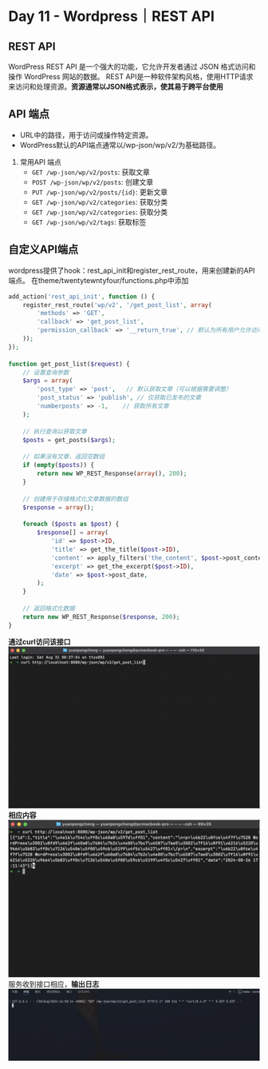 # Day  11 - Wordpress｜REST API

## REST API
WordPress REST API 是一个强大的功能，它允许开发者通过 JSON 格式访问和操作 WordPress 网站的数据。
REST API是一种软件架构风格，使用HTTP请求来访问和处理资源。**资源通常以JSON格式表示，使其易于跨平台使用**

## API 端点
- URL中的路径，用于访问或操作特定资源。
- WordPress默认的API端点通常以/wp-json/wp/v2/为基础路径。
1. 常用API 端点
   - `GET /wp-json/wp/v2/posts`: 获取文章
   - `POST /wp-json/wp/v2/posts`: 创建文章
   - `PUT /wp-json/wp/v2/posts/{id}`: 更新文章
   - `GET /wp-json/wp/v2/categories`: 获取分类
   - `GET /wp-json/wp/v2/categories`: 获取分类
   - `GET /wp-json/wp/v2/tags`: 获取标签
  
## 自定义API端点
wordpress提供了hook：rest_api_init和register_rest_route，用来创建新的API端点。
在theme/twentytewntyfour/functions.php中添加
```php
add_action('rest_api_init', function () {
    register_rest_route('wp/v2', '/get_post_list', array(
        'methods' => 'GET',
        'callback' => 'get_post_list',
        'permission_callback' => '__return_true', // 默认为所有用户允许访问
    ));
});

function get_post_list($request) {
    // 设置查询参数
    $args = array(
        'post_type' => 'post',   // 默认获取文章（可以根据需要调整）
        'post_status' => 'publish', // 仅获取已发布的文章
        'numberposts' => -1,    // 获取所有文章
    );

    // 执行查询以获取文章
    $posts = get_posts($args);

    // 如果没有文章，返回空数组
    if (empty($posts)) {
        return new WP_REST_Response(array(), 200);
    }

    // 创建用于存储格式化文章数据的数组
    $response = array();

    foreach ($posts as $post) {
        $response[] = array(
            'id' => $post->ID,
            'title' => get_the_title($post->ID),
            'content' => apply_filters('the_content', $post->post_content), // 格式化内容
            'excerpt' => get_the_excerpt($post->ID),
            'date' => $post->post_date,
        );
    }

    // 返回格式化数据
    return new WP_REST_Response($response, 200);
}
```

**通过curl访问该接口**
![alt text](image-2.png)
**相应内容**
![alt text](image-3.png)
服务收到接口相应，**输出日志**
![alt text](image-4.png)